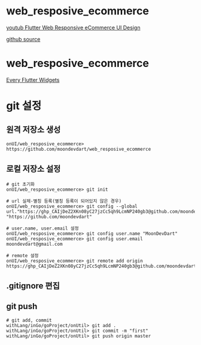 # web_resposive_ecommerce

[youtub Flutter Web Responsive eCommerce UI Design](https://www.youtube.com/watch?v=yIxEpbyNAy8&list=PL82uaKJraAIJ-cdN9lYZhjXEPac4VFQLB&index=2)

[github source](https://github.com/fluttermapp/Sellar_eCommerce)


# web_resposive_ecommerce

[Every Flutter Widgets](https://www.youtube.com/playlist?list=PL82uaKJraAILRBFE1XhCyfvu-Fclc6vv1)


# git 설정

## 원격 저장소 생성
```shell
onUI/web_resposive_ecommerce> https://github.com/moondevdart/web_resposive_ecommerce
```

## 로컬 저장소 설정

```shell
# git 초기화
onUI/web_resposive_ecommerce> git init

# url 실제-별칭 등록(별칭 등록이 되어있지 않은 경우)
onUI/web_resposive_ecommerce> git config --global url."https://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@github.com/moondevdart".insteadOf "https://github.com/moondevdart"

# user.name, user.email 설정
onUI/web_resposive_ecommerce> git config user.name "MoonDevDart"
onUI/web_resposive_ecommerce> git config user.email moondevdart@gmail.com

# remote 설정
onUI/web_resposive_ecommerce> git remote add origin https://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@github.com/moondevdart/web_resposive_ecommerce.git
```

## .gitignore 편집


## git push

```shell
# git add, commit
withLang/inGo/goProject/onUtil> git add .
withLang/inGo/goProject/onUtil> git commit -m "first"
withLang/inGo/goProject/onUtil> git push origin master
```